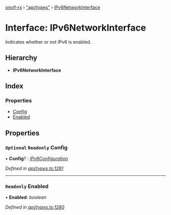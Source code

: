 [onvif-rx](../README.md) › ["api/types"](../modules/_api_types_.md) › [IPv6NetworkInterface](_api_types_.ipv6networkinterface.md)

# Interface: IPv6NetworkInterface

Indicates whether or not IPv6 is enabled.

## Hierarchy

* **IPv6NetworkInterface**

## Index

### Properties

* [Config](_api_types_.ipv6networkinterface.md#optional-readonly-config)
* [Enabled](_api_types_.ipv6networkinterface.md#readonly-enabled)

## Properties

### `Optional` `Readonly` Config

• **Config**? : *[IPv6Configuration](_api_types_.ipv6configuration.md)*

*Defined in [api/types.ts:1281](https://github.com/patrickmichalina/onvif-rx/blob/3e9b152/src/api/types.ts#L1281)*

___

### `Readonly` Enabled

• **Enabled**: *boolean*

*Defined in [api/types.ts:1280](https://github.com/patrickmichalina/onvif-rx/blob/3e9b152/src/api/types.ts#L1280)*
